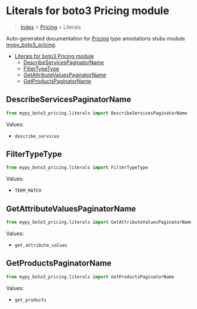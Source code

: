 # Literals for boto3 Pricing module

> [Index](..) > [Pricing](.) > Literals

Auto-generated documentation for
[Pricing](https://boto3.amazonaws.com/v1/documentation/api/1.17.72/reference/services/pricing.html#Pricing)
type annotations stubs module
[mypy_boto3_pricing](https://pypi.org/project/mypy-boto3-pricing/).

- [Literals for boto3 Pricing module](#literals-for-boto3-pricing-module)
  - [DescribeServicesPaginatorName](#describeservicespaginatorname)
  - [FilterTypeType](#filtertypetype)
  - [GetAttributeValuesPaginatorName](#getattributevaluespaginatorname)
  - [GetProductsPaginatorName](#getproductspaginatorname)

## DescribeServicesPaginatorName

```python
from mypy_boto3_pricing.literals import DescribeServicesPaginatorName
```

Values:

- `describe_services`

## FilterTypeType

```python
from mypy_boto3_pricing.literals import FilterTypeType
```

Values:

- `TERM_MATCH`

## GetAttributeValuesPaginatorName

```python
from mypy_boto3_pricing.literals import GetAttributeValuesPaginatorName
```

Values:

- `get_attribute_values`

## GetProductsPaginatorName

```python
from mypy_boto3_pricing.literals import GetProductsPaginatorName
```

Values:

- `get_products`
